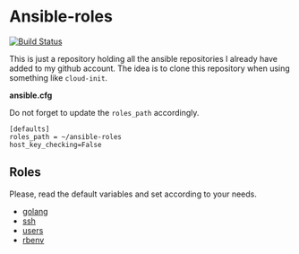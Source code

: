 # Ansible-roles

[![Build Status](https://travis-ci.org/sgmac/ansible-roles.svg?branch=master)](https://travis-ci.org/sgmac/ansible-roles)

This is just a repository holding all the ansible repositories I already have added to my github account. The idea is to clone this repository
when using something like `cloud-init`.

**ansible.cfg**

Do not forget to update the `roles_path` accordingly.

```
[defaults]
roles_path = ~/ansible-roles
host_key_checking=False
```


## Roles

Please, read the default variables and set according to your needs.

- [golang](golang.md)
- [ssh](ssh.md)
- [users](users.md)
- [rbenv](rbenv.md)
